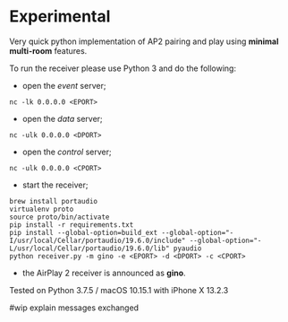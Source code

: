 # Experimental

Very quick python implementation of AP2 pairing and play using **minimal
multi-room** features.

To run the receiver please use Python 3 and do the following:

* open the _event_ server;

```
nc -lk 0.0.0.0 <EPORT>
```

* open the _data_ server;

```
nc -ulk 0.0.0.0 <DPORT>
```

* open the _control_ server;

```
nc -ulk 0.0.0.0 <CPORT>
```

* start the receiver;

```
brew install portaudio
virtualenv proto
source proto/bin/activate
pip install -r requirements.txt
pip install --global-option=build_ext --global-option="-I/usr/local/Cellar/portaudio/19.6.0/include" --global-option="-L/usr/local/Cellar/portaudio/19.6.0/lib" pyaudio
python receiver.py -m gino -e <EPORT> -d <DPORT> -c <CPORT>
```

* the AirPlay 2 receiver is announced as **gino**.

Tested on Python 3.7.5 / macOS 10.15.1 with iPhone X 13.2.3

#wip explain messages exchanged


